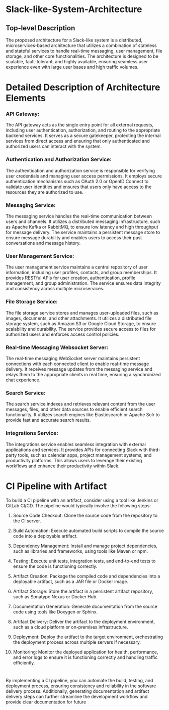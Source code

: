 # Slack-like-System-Architecture

## Top-level Description

The proposed architecture for a Slack-like system is a distributed, microservices-based architecture that utilizes a combination of stateless and stateful services to handle real-time messaging, user management, file storage, and other core functionalities. The architecture is designed to be scalable, fault-tolerant, and highly available, ensuring seamless user experience even with large user bases and high traffic volumes.

# Detailed Description of Architecture Elements

### API Gateway:

The API gateway acts as the single entry point for all external requests, including user authentication, authorization, and routing to the appropriate backend services. It serves as a secure gatekeeper, protecting the internal services from direct access and ensuring that only authenticated and authorized users can interact with the system.

### Authentication and Authorization Service:

The authentication and authorization service is responsible for verifying user credentials and managing user access permissions. It employs secure authentication mechanisms such as OAuth 2.0 or OpenID Connect to validate user identities and ensures that users only have access to the resources they are authorized to use.

### Messaging Service:

The messaging service handles the real-time communication between users and channels. It utilizes a distributed messaging infrastructure, such as Apache Kafka or RabbitMQ, to ensure low latency and high throughput for message delivery. The service maintains a persistent message store to ensure message durability and enables users to access their past conversations and message history.

### User Management Service:

The user management service maintains a central repository of user information, including user profiles, contacts, and group memberships. It provides RESTful APIs for user creation, authentication, profile management, and group administration. The service ensures data integrity and consistency across multiple microservices.

### File Storage Service:

The file storage service stores and manages user-uploaded files, such as images, documents, and other attachments. It utilizes a distributed file storage system, such as Amazon S3 or Google Cloud Storage, to ensure scalability and durability. The service provides secure access to files for authorized users and enforces access control policies.

### Real-time Messaging Websocket Server:

The real-time messaging WebSocket server maintains persistent connections with each connected client to enable real-time message delivery. It receives message updates from the messaging service and relays them to the appropriate clients in real time, ensuring a synchronized chat experience.

### Search Service:

The search service indexes and retrieves relevant content from the user messages, files, and other data sources to enable efficient search functionality. It utilizes search engines like Elasticsearch or Apache Solr to provide fast and accurate search results.

### Integrations Service:

The integrations service enables seamless integration with external applications and services. It provides APIs for connecting Slack with third-party tools, such as calendar apps, project management systems, and productivity platforms. This allows users to leverage their existing workflows and enhance their productivity within Slack.

# CI Pipeline with Artifact

To build a CI pipeline with an artifact, consider using a tool like Jenkins or GitLab CI/CD. The pipeline would typically involve the following steps:

1. Source Code Checkout:
Clone the source code from the repository to the CI server.

2. Build Automation:
Execute automated build scripts to compile the source code into a deployable artifact.

3. Dependency Management:
Install and manage project dependencies, such as libraries and frameworks, using tools like Maven or npm.

4. Testing:
Execute unit tests, integration tests, and end-to-end tests to ensure the code is functioning correctly.

5. Artifact Creation:
Package the compiled code and dependencies into a deployable artifact, such as a JAR file or Docker image.

6. Artifact Storage:
Store the artifact in a persistent artifact repository, such as Sonatype Nexus or Docker Hub.

7. Documentation Generation:
Generate documentation from the source code using tools like Doxygen or Sphinx.

8. Artifact Delivery:
Deliver the artifact to the deployment environment, such as a cloud platform or on-premises infrastructure.

9. Deployment:
Deploy the artifact to the target environment, orchestrating the deployment process across multiple servers if necessary.

10. Monitoring: Monitor the deployed application for health, performance, and error logs to ensure it is functioning correctly and handling traffic efficiently.
# 

By implementing a CI pipeline, you can automate the build, testing, and deployment process, ensuring consistency and reliability in the software delivery process. Additionally, generating documentation and artifact delivery steps can further streamline the development workflow and provide clear documentation for future
